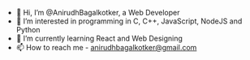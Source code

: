 - 👋 Hi, I’m @AnirudhBagalkotker, a Web Developer
- 👀 I’m interested in programming in C, C++, JavaScript, NodeJS and Python
- 🌱 I’m currently learning React and Web Designing
- 📫 How to reach me - anirudhbagalkotker@gmail.com



